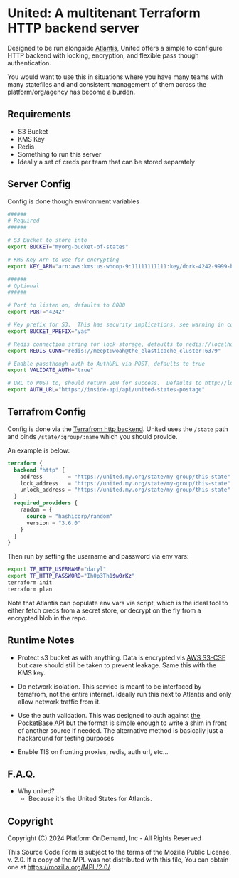 # United: A multitenant Terraform HTTP backend server

Designed to be run alongside [Atlantis](https://www.runatlantis.io/), United offers a simple to configure HTTP backend with locking, encryption, and flexible pass though authentication.  

You would want to use this in situations where you have many teams with many statefiles and and consistent management of them across the platform/org/agency has become a burden.

## Requirements

- S3 Bucket
- KMS Key
- Redis
- Something to run this server
- Ideally a set of creds per team that can be stored separately

## Server Config

Config is done though environment variables

```bash
######
# Required
######

# S3 Bucket to store into
export BUCKET="myorg-bucket-of-states"

# KMS Key Arn to use for encrypting
export KEY_ARN="arn:aws:kms:us-whoop-9:11111111111:key/dork-4242-9999-be3p-c0ffeec0ffee"

######
# Optional
######

# Port to listen on, defaults to 8080
export PORT="4242"

# Key prefix for S3.  This has security implications, see warning in code before changing this, defaults to "united"
export BUCKET_PREFIX="yas"

# Redis connection string for lock storage, defaults to redis://localhost:6379
export REDIS_CONN="redis://meept:woah@the_elasticache_cluster:6379"

# Enable passthough auth to AuthURL via POST, defaults to true
export VALIDATE_AUTH="true"

# URL to POST to, should return 200 for success.  Defaults to http://localhost:8090/api/collections/united/auth-with-password
export AUTH_URL="https://inside-api/api/united-states-postage"

```

## Terrafrom Config

Config is done via the [Terrafrom http backend](https://developer.hashicorp.com/terraform/language/settings/backends/http).  United uses the `/state` path and binds `/state/:group/:name` which you should provide.

An example is below:

```terraform
terraform {
  backend "http" {
    address        = "https://united.my.org/state/my-group/this-state"
    lock_address   = "https://united.my.org/state/my-group/this-state"
    unlock_address = "https://united.my.org/state/my-group/this-state"
  }
  required_providers {
    random = {
      source = "hashicorp/random"
      version = "3.6.0"
    }
  }
}
```

Then run by setting the username and password via env vars:

```bash
export TF_HTTP_USERNAME="daryl"
export TF_HTTP_PASSWORD="Ih0p3Th1$w0rKz"
terraform init
terraform plan
```

Note that Atlantis can populate env vars via script, which is the ideal tool to either fetch creds from a secret store, or decrypt on the fly from a encrypted blob in the repo.

## Runtime Notes

- Protect s3 bucket as with anything.  Data is encrypted vis [AWS S3-CSE](https://docs.aws.amazon.com/AmazonS3/latest/userguide/UsingClientSideEncryption.html) but care should still be taken to prevent leakage.  Same this with the KMS key.

- Do network isolation.  This service is meant to be interfaced by terrafrom, not the entire internet. Ideally run this next to Atlantis and only allow network traffic from it.

- Use the auth validation.  This was designed to auth against [the PocketBase API](https://pocketbase.io/docs/api-records/#auth-with-password) but the format is simple enough to write a shim in front of another source if needed.  The alternative method is basically just a hackaround for testing purposes

- Enable TlS on fronting proxies, redis, auth url, etc...

## F.A.Q.

- Why united?
  - Because it's the United States for Atlantis.


## Copyright

Copyright (C) 2024 Platform OnDemand, Inc - All Rights Reserved

This Source Code Form is subject to the terms of the Mozilla Public
License, v. 2.0. If a copy of the MPL was not distributed with this
file, You can obtain one at https://mozilla.org/MPL/2.0/.
